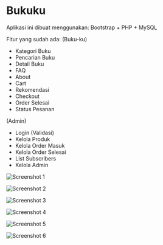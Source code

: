 # Bukuku
Aplikasi ini dibuat menggunakan: Bootstrap + PHP + MySQL

Fitur yang sudah ada:
(Buku-ku)
- Kategori Buku
- Pencarian Buku
- Detail Buku
- FAQ
- About
- Cart
- Rekomendasi
- Checkout
- Order Selesai
- Status Pesanan

(Admin)
- Login (Validasi)
- Kelola Produk
- Kelola Order Masuk
- Kelola Order Selesai
- List Subscribers
- Kelola Admin

![Screenshot 1](https://user-images.githubusercontent.com/37206908/71307323-45b07600-241f-11ea-919f-c12593e77b57.png)

![Screenshot 2](https://user-images.githubusercontent.com/37206908/71307325-4c3eed80-241f-11ea-9edf-9805d26bed2c.png)

![Screenshot 3](https://user-images.githubusercontent.com/37206908/71307326-4c3eed80-241f-11ea-8443-e259b14ab898.png)

![Screenshot 4](https://user-images.githubusercontent.com/37206908/71307327-4c3eed80-241f-11ea-9292-037552ff3a20.png)

![Screenshot 5](https://user-images.githubusercontent.com/37206908/71307328-4cd78400-241f-11ea-8f13-8c5458248929.png)

![Screenshot 6](https://user-images.githubusercontent.com/37206908/71307329-4cd78400-241f-11ea-8cde-60a94ae35b78.png)

